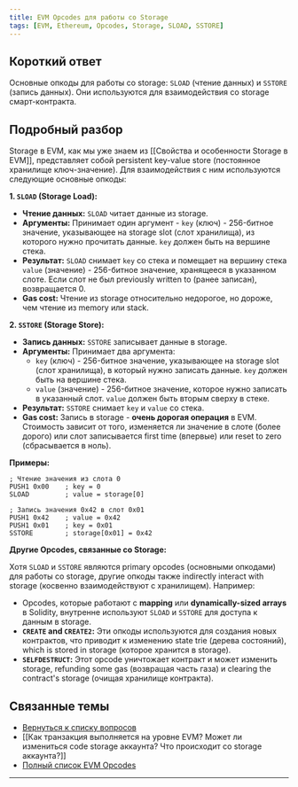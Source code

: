 ```yaml
---
title: EVM Opcodes для работы со Storage
tags: [EVM, Ethereum, Opcodes, Storage, SLOAD, SSTORE]
---
```


## Короткий ответ

Основные опкоды для работы со storage: `SLOAD` (чтение данных) и `SSTORE` (запись данных).  Они используются для взаимодействия со storage смарт-контракта.


## Подробный разбор

Storage в EVM, как мы уже знаем из [[Свойства и особенности Storage в EVM]], представляет собой persistent key-value store (постоянное хранилище ключ-значение). Для взаимодействия с ним используются следующие основные опкоды:

**1. `SLOAD` (Storage Load):**

* **Чтение данных:** `SLOAD`  читает данные из storage.
* **Аргументы:**  Принимает один аргумент -  `key` (ключ) -  256-битное значение, указывающее на  storage slot (слот хранилища), из которого нужно прочитать данные.  `key`  должен быть на вершине стека.
* **Результат:**  `SLOAD`  снимает `key` со стека и помещает на вершину стека  `value` (значение) - 256-битное значение, хранящееся в указанном слоте.  Если слот не был previously written to (ранее записан),  возвращается 0.
* **Gas cost:** Чтение из storage относительно недорогое, но дороже, чем чтение из memory или stack.


**2. `SSTORE` (Storage Store):**

* **Запись данных:** `SSTORE` записывает данные в storage.
* **Аргументы:** Принимает два аргумента:
    * `key` (ключ) - 256-битное значение, указывающее на storage slot (слот хранилища), в который нужно записать данные.  `key` должен быть на вершине стека.
    * `value` (значение) -  256-битное значение, которое нужно записать в указанный слот. `value` должен быть вторым сверху в стеке.
* **Результат:** `SSTORE` снимает `key` и `value` со стека.
* **Gas cost:** Запись в storage -  **очень дорогая операция** в EVM.  Стоимость зависит от того,  изменяется ли значение в слоте  (более дорого) или слот записывается first time (впервые) или  reset to zero (сбрасывается в ноль).


**Примеры:**

```assembly
; Чтение значения из слота 0
PUSH1 0x00    ; key = 0
SLOAD         ; value = storage[0]

; Запись значения 0x42 в слот 0x01
PUSH1 0x42    ; value = 0x42
PUSH1 0x01    ; key = 0x01
SSTORE        ; storage[0x01] = 0x42
```
**Другие Opcodes, связанные со Storage:**

Хотя `SLOAD` и `SSTORE` являются primary opcodes (основными опкодами) для работы со storage,  другие опкоды также indirectly interact with storage (косвенно взаимодействуют с хранилищем). Например:

* Opcodes, которые работают с  **mapping**  или  **dynamically-sized arrays**  в Solidity,  внутренне используют `SLOAD` и `SSTORE` для доступа к данным в storage.
* **`CREATE` and `CREATE2`:** Эти опкоды используются для создания новых контрактов, что приводит к изменению state trie (дерева состояний),  which is stored in storage (которое хранится в storage).
* **`SELFDESTRUCT`:**  Этот opcode уничтожает контракт и может изменить storage,  refunding some gas (возвращая часть газа)  и  clearing the contract's storage (очищая хранилище контракта).


## Связанные темы

* [Вернуться к списку вопросов](4.%20Список%20вопросов.md)
* [[Как транзакция выполняется на уровне EVM? Может ли измениться code storage аккаунта? Что происходит со storage аккаунта?]]
* [Полный список EVM Opcodes](https://www.ethervm.io/)


---